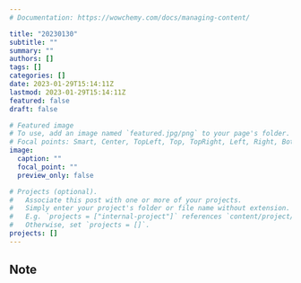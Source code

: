```yaml
---
# Documentation: https://wowchemy.com/docs/managing-content/

title: "20230130"
subtitle: ""
summary: ""
authors: []
tags: []
categories: []
date: 2023-01-29T15:14:11Z
lastmod: 2023-01-29T15:14:11Z
featured: false
draft: false

# Featured image
# To use, add an image named `featured.jpg/png` to your page's folder.
# Focal points: Smart, Center, TopLeft, Top, TopRight, Left, Right, BottomLeft, Bottom, BottomRight.
image:
  caption: ""
  focal_point: ""
  preview_only: false

# Projects (optional).
#   Associate this post with one or more of your projects.
#   Simply enter your project's folder or file name without extension.
#   E.g. `projects = ["internal-project"]` references `content/project/deep-learning/index.md`.
#   Otherwise, set `projects = []`.
projects: []
---
```


## Note

